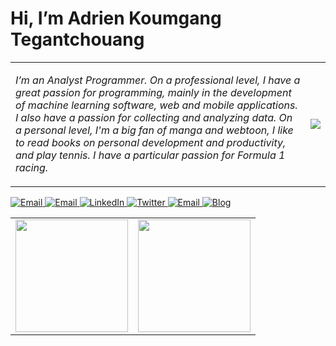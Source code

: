<h1>
  Hi, I’m Adrien Koumgang Tegantchouang
</h1>

<table>
  <tr>
    <td>
      <p>
        <i>I’m an Analyst Programmer.
          On a professional level, I have a great passion for programming, mainly in the development of machine learning software, web and mobile applications.
          I also have a passion for collecting and analyzing data.
          On a personal level, I'm a big fan of manga and webtoon, I like to read books on personal development and productivity, and play tennis.
          I have a particular passion for Formula 1 racing.</i>
      </p>
    </td>
    <td>
      <img src="https://avatars.githubusercontent.com/u/64235641">
    </td>
  </tr>
</table>



<a target="_blank" href="https://join.skype.com/invite/lUzRaFRCWifg" target="_blank">
 <img alt="Email" src="https://img.shields.io/badge/Skype-0078D4.svg?&style=for-the-badge&logo=skype&logoColor=white" />
</a>
<a target="_blank" href="mailto:adrientkoumgang@gmail.com" target="_blank">
<img alt="Email" src="https://img.shields.io/badge/Email-0078D4.svg?&style=for-the-badge&logo=Microsoft-Outlook&logoColor=white" />
</a>
<a target="_blank" href="https://www.linkedin.com/in/adrien-koumgang-tegantchouang/" target="_blank">
<img alt="LinkedIn" src="https://img.shields.io/badge/LinkedIn-0077B5.svg?&style=for-the-badge&logo=linkedin&logoColor=white" />
</a>
<a target="_blank" href="https://twitter.com/adrienkoumgangt" target="_blank">
<img alt="Twitter" src="https://img.shields.io/badge/@Adrien_KT-1DA1F2.svg?&style=for-the-badge&logo=twitter&logoColor=white" />
</a>
<a target="_blank" href="https://www.behance.net/adrienkoumgang" target="_blank">
 <img alt="Email" src="https://img.shields.io/badge/Behance-0078D4.svg?&style=for-the-badge&logo=behance&logoColor=white" />
</a>
<a target="_blank" href="https://adrienkoumgangt.github.io/" target="_blank">
<img alt="Blog" src="https://img.shields.io/badge/WebSite-FD8308.svg?&style=for-the-badge&logo=micro.blog&logoColor=white" />
</a>

<table width="100%">
  <tr>
    <td>
<img height="180em" src="https://github-readme-stats.vercel.app/api?username=adrienKoumgangT&show_icons=true&hide_border=true" />
    </td>
 <td>
   <img height="180em" src="https://github-readme-stats.vercel.app/api/top-langs/?username=adrienKoumgangT&show_icons=true&hide_border=true&layout=compact&langs_count=8"/> </td>
  </tr>
 <table>

<!---
adrienKoumgangT/adrienKoumgangT is a ✨ special ✨ repository because its `README.md` (this file) appears on your GitHub profile.
You can click the Preview link to take a look at your changes.
--->

